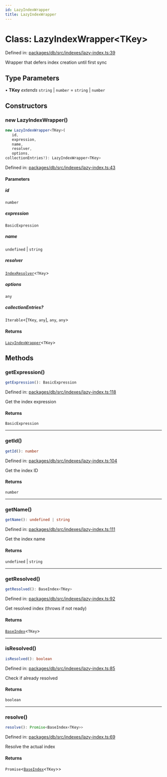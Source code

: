```yaml
---
id: LazyIndexWrapper
title: LazyIndexWrapper
---
```


<!-- DO NOT EDIT: this page is autogenerated from the type comments -->

# Class: LazyIndexWrapper\<TKey\>

Defined in: [packages/db/src/indexes/lazy-index.ts:39](https://github.com/TanStack/db/blob/main/packages/db/src/indexes/lazy-index.ts#L39)

Wrapper that defers index creation until first sync

## Type Parameters

• **TKey** *extends* `string` \| `number` = `string` \| `number`

## Constructors

### new LazyIndexWrapper()

```ts
new LazyIndexWrapper<TKey>(
   id, 
   expression, 
   name, 
   resolver, 
   options, 
collectionEntries?): LazyIndexWrapper<TKey>
```

Defined in: [packages/db/src/indexes/lazy-index.ts:43](https://github.com/TanStack/db/blob/main/packages/db/src/indexes/lazy-index.ts#L43)

#### Parameters

##### id

`number`

##### expression

`BasicExpression`

##### name

`undefined` | `string`

##### resolver

[`IndexResolver`](../../type-aliases/indexresolver.md)\<`TKey`\>

##### options

`any`

##### collectionEntries?

`Iterable`\<\[`TKey`, `any`\], `any`, `any`\>

#### Returns

[`LazyIndexWrapper`](../lazyindexwrapper.md)\<`TKey`\>

## Methods

### getExpression()

```ts
getExpression(): BasicExpression
```

Defined in: [packages/db/src/indexes/lazy-index.ts:118](https://github.com/TanStack/db/blob/main/packages/db/src/indexes/lazy-index.ts#L118)

Get the index expression

#### Returns

`BasicExpression`

***

### getId()

```ts
getId(): number
```

Defined in: [packages/db/src/indexes/lazy-index.ts:104](https://github.com/TanStack/db/blob/main/packages/db/src/indexes/lazy-index.ts#L104)

Get the index ID

#### Returns

`number`

***

### getName()

```ts
getName(): undefined | string
```

Defined in: [packages/db/src/indexes/lazy-index.ts:111](https://github.com/TanStack/db/blob/main/packages/db/src/indexes/lazy-index.ts#L111)

Get the index name

#### Returns

`undefined` \| `string`

***

### getResolved()

```ts
getResolved(): BaseIndex<TKey>
```

Defined in: [packages/db/src/indexes/lazy-index.ts:92](https://github.com/TanStack/db/blob/main/packages/db/src/indexes/lazy-index.ts#L92)

Get resolved index (throws if not ready)

#### Returns

[`BaseIndex`](../baseindex.md)\<`TKey`\>

***

### isResolved()

```ts
isResolved(): boolean
```

Defined in: [packages/db/src/indexes/lazy-index.ts:85](https://github.com/TanStack/db/blob/main/packages/db/src/indexes/lazy-index.ts#L85)

Check if already resolved

#### Returns

`boolean`

***

### resolve()

```ts
resolve(): Promise<BaseIndex<TKey>>
```

Defined in: [packages/db/src/indexes/lazy-index.ts:69](https://github.com/TanStack/db/blob/main/packages/db/src/indexes/lazy-index.ts#L69)

Resolve the actual index

#### Returns

`Promise`\<[`BaseIndex`](../baseindex.md)\<`TKey`\>\>
